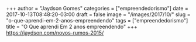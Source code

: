 +++
author = "Jaydson Gomes"
categories = ["empreendedorismo"]
date = 2017-10-13T08:48:20-03:00
draft = false
image = "/images/2017/10/"
slug = "o-que-aprendi-em-2-anos-empreendendo"
tags = ["empreendedorismo"]
title = "O Que aprendi Em 2 anos empreendendo"
+++
https://jaydson.com/novos-rumos-2015/